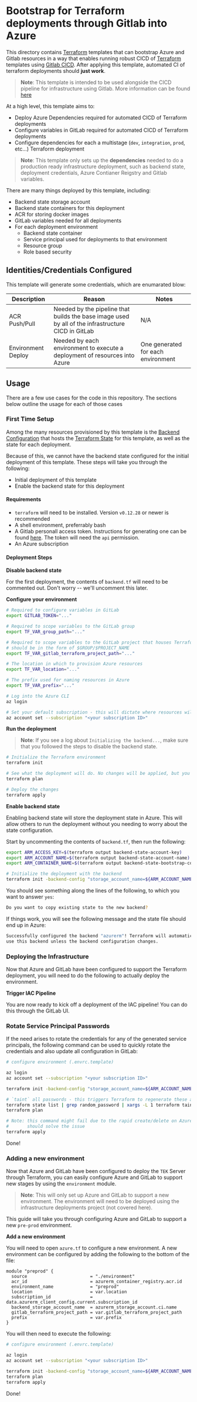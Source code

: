 # Bootstrap for Terraform deployments through Gitlab into Azure

This directory contains [Terraform](https://www.terraform.io/) templates that can bootstrap Azure and Gitlab resources in a way that enables running robust CICD of [Terraform](https://www.terraform.io/) templates using [Gitlab CICD](https://docs.gitlab.com/ee/ci/). After applying this template, automated CI of terraform deployments should **just work**.

> **Note**: This template is intended to be used alongside the CICD pipeline for infrastructure using Gitlab. More information can be found [here](../../../devops/providers/gitlab/templates/README.md)

At a high level, this template aims to:

* Deploy Azure Dependencies required for automated CICD of Terraform deployments
* Configure variables in GitLab required for automated CICD of Terraform deployments
* Configure dependencies for each a multistage (`dev`, `integration`, `prod`, etc...) Terraform deployment

> **Note**: This template only sets up the **dependencies** needed to do a production ready infrastructure deployment, such as backend state, deployment credentials, Azure Contianer Reigstry and Gitlab variables.

There are many things deployed by this template, including:

* Backend state storage account
* Backend state containers for this deployment
* ACR for storing docker images
* GitLab variables needed for all deployments
* For each deployment environment
  * Backend state container
  * Service principal used for deployments to that environment
  * Resource group
  * Role based security

## Identities/Credentials Configured

This template will generate some credentials, which are enumarated blow:

| Description | Reason | Notes |
| ---         | ---    | ---   |
| ACR Push/Pull | Needed by the pipeline that builds the base image used by all of the infrastructure CICD in GitLab | N/A |
| Environment Deploy | Needed by each environment to execute a deployment of resources into Azure | One generated for each environment |

## Usage

There are a few use cases for the code in this repository. The sections below outline the usage for each of those cases

### First Time Setup

Among the many resources provisioned by this template is the [Backend Configuration](https://www.terraform.io/docs/backends/index.html) that hosts the [Terraform State](https://www.terraform.io/docs/state/index.html) for this template, as well as the state for each deployment.

Because of this, we cannot have the backend state configured for the initial deployment of this template. These steps will take you through the following:

* Initial deployment of this template
* Enable the backend state for this deployment

#### Requirements

* `terraform` will need to be installed. Version `v0.12.28` or newer is recommended
* A shell environment, preferrably bash
* A Gitlab personall access token. Instructions for generating one can be found [here](https://docs.gitlab.com/ee/user/profile/personal_access_tokens.html). The token will need the `api` permission.
* An Azure subscription

#### Deployment Steps

**Disable backend state**

For the first deployment, the contents of `backend.tf` will need to be commented out. Don't worry -- we'll uncomment this later.

**Configure your environment**
```bash
# Required to configure variables in GitLab
export GITLAB_TOKEN="..."

# Required to scope variables to the GitLab group
export TF_VAR_group_path="..."

# Required to scope variables to the GitLab project that houses Terraform. This
# should be in the form of $GROUP/$PROJECT_NAME
export TF_VAR_gitlab_terraform_project_path="..."

# The location in which to provision Azure resources
export TF_VAR_location="..."

# The prefix used for naming resources in Azure
export TF_VAR_prefix="..."

# Log into the Azure CLI
az login

# Set your default subscription - this will dictate where resources will be provisioned
az account set --subscription "<your subscription ID>"
```

**Run the deployment**

> **Note**: If you see a log about `Initializing the backend...`, make sure that you followed the steps to disable the backend state.

```bash
# Initialize the Terraform environment
terraform init

# See what the deployment will do. No changes will be applied, but you can review the changes that will be applied in the next step
terraform plan

# Deploy the changes
terraform apply
```

**Enable backend state**

Enabling backend state will store the deployment state in Azure. This will allow others to run the deployment without you needing to worry about the state configuration.

Start by uncommenting the contents of `backend.tf`, then run the following:

```bash
export ARM_ACCESS_KEY=$(terraform output backend-state-account-key)
export ARM_ACCOUNT_NAME=$(terraform output backend-state-account-name)
export ARM_CONTAINER_NAME=$(terraform output backend-state-bootstrap-container-name)

# Initialize the deployment with the backend
terraform init -backend-config "storage_account_name=${ARM_ACCOUNT_NAME}" -backend-config "container_name=${ARM_CONTAINER_NAME}"
```

You should see something along the lines of the following, to which you want to answer `yes`:

```bash
Do you want to copy existing state to the new backend?
```

If things work, you will see the following message and the state file should end up in Azure:

```bash
Successfully configured the backend "azurerm"! Terraform will automatically
use this backend unless the backend configuration changes.
```

### Deploying the Infrastructure

Now that Azure and GitLab have been configured to support the Terraform deployment, you will need to do the following to actually deploy the environment.

**Trigger IAC Pipeline**

You are now ready to kick off a deployment of the IAC pipeline! You can do this through the GitLab UI.

### Rotate Service Principal Passwords

If the need arises to rotate the credentials for any of the generated service principals, the following command can be used to quickly rotate the credentials and also update all configuration in GitLab:

```bash
# configure environment (.envrc.template)

az login
az account set --subscription "<your subscription ID>"

terraform init -backend-config "storage_account_name=${ARM_ACCOUNT_NAME}" -backend-config "container_name=${ARM_CONTAINER_NAME}"

# `taint` all passwords - this triggers Terraform to regenerate these and update all dependent configuration
terraform state list | grep random_password | xargs -L 1 terraform taint
terraform plan

# Note: this command might fail due to the rapid create/delete on Azure resources. If it fails, re-running it
#       should solve the issue
terraform apply
```

Done!


### Adding a new environment

Now that Azure and GitLab have been configured to deploy the `TEK` Server through Terraform, you can easily configure Azure and GitLab to support new stages by using the `environment` module.

> **Note**: This will only set up Azure and GitLab to support a new environment. The environment will need to be deployed using the infrastructure deployments project (not covered here).

This guide will take you through configuring Azure and GitLab to support a new `pre-prod` environment.

**Add a new environment**

You will need to open `azure.tf` to configure a new environment. A new environment can be configured by adding the following to the bottom of the file:

```hcl
module "preprod" {
  source                        = "./environment"
  acr_id                        = azurerm_container_registry.acr.id
  environment_name              = "preprod"
  location                      = var.location
  subscription_id               = data.azurerm_client_config.current.subscription_id
  backend_storage_account_name  = azurerm_storage_account.ci.name
  gitlab_terraform_project_path = var.gitlab_terraform_project_path
  prefix                        = var.prefix
}
```

You will then need to execute the following:

```bash
# configure environment (.envrc.template)

az login
az account set --subscription "<your subscription ID>"

terraform init -backend-config "storage_account_name=${ARM_ACCOUNT_NAME}" -backend-config "container_name=${ARM_CONTAINER_NAME}"
terraform plan
terraform apply
```

Done!
